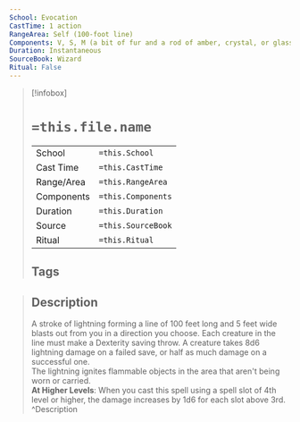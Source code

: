 ```yaml
---
School: Evocation
CastTime: 1 action
RangeArea: Self (100-foot line)
Components: V, S, M (a bit of fur and a rod of amber, crystal, or glass)
Duration: Instantaneous
SourceBook: Wizard
Ritual: False
---
```

> [!infobox]
>
> # `=this.file.name`
> |            |                    |
> | ---------- | ------------------ |
> | School     | `=this.School`     |
> | Cast Time  | `=this.CastTime`   |
> | Range/Area | `=this.RangeArea`  |
> | Components | `=this.Components` |
> | Duration   | `=this.Duration`   |
> | Source     | `=this.SourceBook` |
> | Ritual     | `=this.Ritual`     |
>## Tags
>

> ## Description
> A stroke of lightning forming a line of 100 feet long and 5 feet wide blasts out from you in a direction you choose. Each creature in the line must make a Dexterity saving throw. A creature takes 8d6 lightning damage on a failed save, or half as much damage on a successful one.<br> The lightning ignites flammable objects in the area that aren't being worn or carried.<br> <b>At Higher Levels</b>: When you cast this spell using a spell slot of 4th level or higher, the damage increases by 1d6 for each slot above 3rd. 
> ^Description